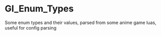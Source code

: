 # GI_Enum_Types
Some enum types and their values, parsed from some anime game luas, useful for config parsing
